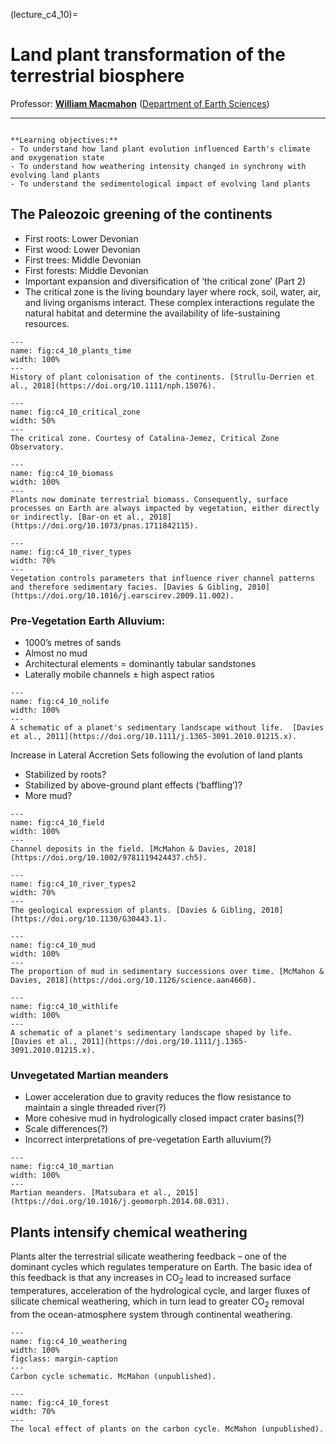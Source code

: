 (lecture_c4_10)=
# Land plant transformation of the terrestrial biosphere

Professor: **[William Macmahon](mailto:wjm39@cam.ac.uk)** ([Department of Earth Sciences](https://esc.cam.ac.uk))

---

```{highlights}

**Learning objectives:**
- To understand how land plant evolution influenced Earth's climate and oxygenation state	
- To understand how weathering intensity changed in synchrony with evolving land plants
- To understand the sedimentological impact of evolving land plants

```

## The Paleozoic greening of the continents
- First roots: Lower Devonian 
- First wood: Lower Devonian
- First trees: Middle Devonian
- First forests: Middle Devonian
- Important expansion and diversification of ‘the critical zone’ (Part 2)
- The critical zone is the living boundary layer where rock, soil, water, air, and living organisms interact. These complex interactions regulate the natural habitat and determine the availability of life-sustaining resources.

```{figure} ./figures/plants_time.png
---
name: fig:c4_10_plants_time
width: 100%
---
History of plant colonisation of the continents. [Strullu‐Derrien et al., 2018](https://doi.org/10.1111/nph.15076).
```

```{figure} ./figures/critical_zone.png
---
name: fig:c4_10_critical_zone
width: 50%
---
The critical zone. Courtesy of Catalina-Jemez, Critical Zone Observatory.
```

```{figure} ./figures/biomass.png
---
name: fig:c4_10_biomass
width: 100%
---
Plants now dominate terrestrial biomass. Consequently, surface processes on Earth are always impacted by vegetation, either directly or indirectly. [Bar-on et al., 2018](https://doi.org/10.1073/pnas.1711842115).
```

```{figure} ./figures/river_types.png
---
name: fig:c4_10_river_types
width: 70%
---
Vegetation controls parameters that influence river channel patterns and therefore sedimentary facies. [Davies & Gibling, 2010](https://doi.org/10.1016/j.earscirev.2009.11.002).
```

### Pre-Vegetation Earth Alluvium:
- 1000’s metres of sands
- Almost no mud
- Architectural elements = dominantly tabular sandstones
- Laterally mobile channels $\pm$ high aspect ratios


```{figure} ./figures/nolife.png
---
name: fig:c4_10_nolife
width: 100%
---
A schematic of a planet's sedimentary landscape without life.  [Davies et al., 2011](https://doi.org/10.1111/j.1365-3091.2010.01215.x).
```
Increase in Lateral Accretion Sets following the evolution of land plants
- Stabilized by roots?
- Stabilized by above-ground plant effects (‘baffling’)?
- More mud?

```{figure} ./figures/field.png
---
name: fig:c4_10_field
width: 100%
---
Channel deposits in the field. [McMahon & Davies, 2018](https://doi.org/10.1002/9781119424437.ch5).
```


```{figure} ./figures/river_types2.png
---
name: fig:c4_10_river_types2
width: 70%
---
The geological expression of plants. [Davies & Gibling, 2010](https://doi.org/10.1130/G30443.1).
```

```{figure} ./figures/mud.png
---
name: fig:c4_10_mud
width: 100%
---
The proportion of mud in sedimentary successions over time. [McMahon & Davies, 2018](https://doi.org/10.1126/science.aan4660).
```

```{figure} ./figures/withlife.png
---
name: fig:c4_10_withlife
width: 100%
---
A schematic of a planet's sedimentary landscape shaped by life. [Davies et al., 2011](https://doi.org/10.1111/j.1365-3091.2010.01215.x).
```

### Unvegetated Martian meanders

- Lower acceleration due to gravity reduces the flow resistance to maintain a single threaded river(?)
- More cohesive mud in hydrologically closed impact crater basins(?)
- Scale differences(?)
- Incorrect interpretations of pre-vegetation Earth alluvium(?)

```{figure} ./figures/martian.png
---
name: fig:c4_10_martian
width: 100%
---
Martian meanders. [Matsubara et al., 2015](https://doi.org/10.1016/j.geomorph.2014.08.031).
```

## Plants intensify chemical weathering

Plants alter the terrestrial silicate weathering feedback – one of the dominant cycles which regulates temperature on Earth. The basic idea of this feedback is that any increases in CO$_2$ lead to increased surface temperatures, acceleration of the hydrological cycle, and larger fluxes of silicate chemical weathering, which in turn lead to greater CO$_2$ removal from the ocean-atmosphere system through continental weathering.

```{figure} ./figures/weathering.png
---
name: fig:c4_10_weathering
width: 100%
figclass: margin-caption
---
Carbon cycle schematic. McMahon (unpublished).
```

```{figure} ./figures/forest.png
---
name: fig:c4_10_forest
width: 70%
---
The local effect of plants on the carbon cycle. McMahon (unpublished).
```